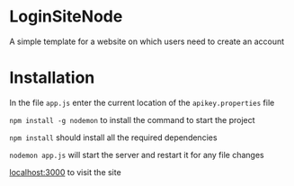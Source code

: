 # LoginSiteNode
A simple template for a website on which users need to create an account

# Installation
In the file `app.js` enter the current location of the `apikey.properties` file

`npm install -g nodemon` to install the command to start the project

`npm install` should install all the required dependencies

`nodemon app.js` will start the server and restart it for any file changes

[localhost:3000](localhost:3000) to visit the site

